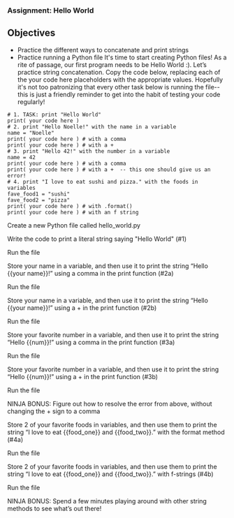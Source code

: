 ### Assignment: Hello World
## Objectives
* Practice the different ways to concatenate and print strings
* Practice running a Python file
It's time to start creating Python files! As a rite of passage, our first program needs to be Hello World :). Let’s practice string concatenation. Copy the code below, replacing each of the your code here placeholders with the appropriate values. Hopefully it's not too patronizing that every other task below is running the file--this is just a friendly reminder to get into the habit of testing your code regularly!
```
# 1. TASK: print "Hello World"
print( your code here )
# 2. print "Hello Noelle!" with the name in a variable
name = "Noelle"
print( your code here )	# with a comma
print( your code here )	# with a +
# 3. print "Hello 42!" with the number in a variable
name = 42
print( your code here )	# with a comma
print( your code here )	# with a +	-- this one should give us an error!
# 4. print "I love to eat sushi and pizza." with the foods in variables
fave_food1 = "sushi"
fave_food2 = "pizza"
print( your code here ) # with .format()
print( your code here ) # with an f string
```
Create a new Python file called hello_world.py

Write the code to print a literal string saying "Hello World" (#1)

Run the file

Store your name in a variable, and then use it to print the string “Hello {{your name}}!” using a comma in the print function (#2a)

Run the file

Store your name in a variable, and then use it to print the string “Hello {{your name}}!” using a + in the print function (#2b)

Run the file

Store your favorite number in a variable, and then use it to print the string “Hello {{num}}!” using a comma in the print function (#3a)

Run the file

Store your favorite number in a variable, and then use it to print the string “Hello {{num}}!” using a + in the print function (#3b)

Run the file

NINJA BONUS: Figure out how to resolve the error from above, without changing the + sign to a comma

Store 2 of your favorite foods in variables, and then use them to print the string “I love to eat {{food_one}} and {{food_two}}.” with the format method (#4a)

Run the file

Store 2 of your favorite foods in variables, and then use them to print the string “I love to eat {{food_one}} and {{food_two}}.” with f-strings (#4b)

Run the file

NINJA BONUS: Spend a few minutes playing around with other string methods to see what’s out there!